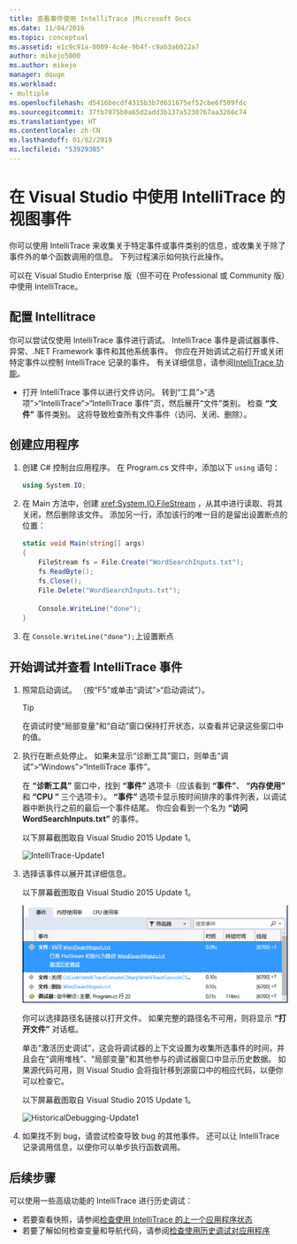 ```yaml
---
title: 查看事件使用 IntelliTrace |Microsoft Docs
ms.date: 11/04/2016
ms.topic: conceptual
ms.assetid: e1c9c91a-0009-4c4e-9b4f-c9ab3a6022a7
author: mikejo5000
ms.author: mikejo
manager: douge
ms.workload:
- multiple
ms.openlocfilehash: d5416becdf4315b3b7d631675ef52cbe6f509fdc
ms.sourcegitcommit: 37fb7075b0a65d2add3b137a5230767aa3266c74
ms.translationtype: HT
ms.contentlocale: zh-CN
ms.lasthandoff: 01/02/2019
ms.locfileid: "53929385"
---
```

# <a name="view-events-with-intellitrace-in-visual-studio"></a>在 Visual Studio 中使用 IntelliTrace 的视图事件
你可以使用 IntelliTrace 来收集关于特定事件或事件类别的信息，或收集关于除了事件外的单个函数调用的信息。 下列过程演示如何执行此操作。  
  
 可以在 Visual Studio Enterprise 版（但不可在 Professional 或 Community 版）中使用 IntelliTrace。  
  
##  <a name="GettingStarted"></a> 配置 Intellitrace  
 你可以尝试仅使用 IntelliTrace 事件进行调试。 IntelliTrace 事件是调试器事件、异常、.NET Framework 事件和其他系统事件。 你应在开始调试之前打开或关闭特定事件以控制 IntelliTrace 记录的事件。 有关详细信息，请参阅[IntelliTrace 功能](../debugger/intellitrace-features.md)。  
  
 - 打开 IntelliTrace 事件以进行文件访问。 转到“工具”>“选项”>“IntelliTrace”>“IntelliTrace 事件”页，然后展开“文件”类别。 检查 **“文件”** 事件类别。 这将导致检查所有文件事件（访问、关闭、删除）。

## <a name="create-your-app"></a>创建应用程序
  
1.  创建 C# 控制台应用程序。 在 Program.cs 文件中，添加以下 `using` 语句：  
  
    ```csharp  
    using System.IO;  
    ```  
  
2.  在 Main 方法中，创建 <xref:System.IO.FileStream> ，从其中进行读取、将其关闭，然后删除该文件。 添加另一行，添加该行的唯一目的是留出设置断点的位置：  
  
    ```csharp  
    static void Main(string[] args)  
    {  
        FileStream fs = File.Create("WordSearchInputs.txt");  
        fs.ReadByte();  
        fs.Close();  
        File.Delete("WordSearchInputs.txt");  
  
        Console.WriteLine("done");  
    }  
    ```  
  
3.  在 `Console.WriteLine("done");`上设置断点  

## <a name="start-debugging-and-view-intellitrace-events"></a>开始调试并查看 IntelliTrace 事件
  
1.  照常启动调试。 （按“F5”或单击“调试”>“启动调试”）。  
  
    > [!TIP]
    >  在调试时使“局部变量”和“自动”窗口保持打开状态，以查看并记录这些窗口中的值。  
  
2.  执行在断点处停止。 如果未显示“诊断工具”窗口，则单击“调试”>“Windows”>“IntelliTrace 事件”。  
  
     在 **“诊断工具”** 窗口中，找到 **“事件”** 选项卡（应该看到 **“事件”**、 **“内存使用”** 和 **“CPU ”** 三个选项卡）。 **“事件”** 选项卡显示按时间排序的事件列表，以调试器中断执行之前的最后一个事件结尾。 你应会看到一个名为 **“访问 WordSearchInputs.txt”** 的事件。  
  
     以下屏幕截图取自 Visual Studio 2015 Update 1。  
  
     ![IntelliTrace&#45;Update1](../debugger/media/intellitrace-update1.png "IntelliTrace Update1")  
  
3.  选择该事件以展开其详细信息。  
  
     以下屏幕截图取自 Visual Studio 2015 Update 1。  
  
     ![IntelliTraceUpdate1&#45;SingleEvent](../debugger/media/intellitraceupdate1-singleevent.png "IntelliTraceUpdate1 SingleEvent")  
  
     你可以选择路径名链接以打开文件。 如果完整的路径名不可用，则将显示 **“打开文件”** 对话框。  
  
     单击“激活历史调试”，这会将调试器的上下文设置为收集所选事件的时间，并且会在“调用堆栈”、“局部变量”和其他参与的调试器窗口中显示历史数据。 如果源代码可用，则 Visual Studio 会将指针移到源窗口中的相应代码，以便你可以检查它。  
  
     以下屏幕截图取自 Visual Studio 2015 Update 1。  
  
     ![HistoricalDebugging&#45;Update1](../debugger/media/historicaldebugging-update1.png "HistoricalDebugging Update1")  
  
4.  如果找不到 bug，请尝试检查导致 bug 的其他事件。 还可以让 IntelliTrace 记录调用信息，以便你可以单步执行函数调用。 
  
## <a name="next-steps"></a>后续步骤

可以使用一些高级功能的 IntelliTrace 进行历史调试：

 - 若要查看快照，请参阅[检查使用 IntelliTrace 的上一个应用程序状态](../debugger/view-historical-application-state.md)
 - 若要了解如何检查变量和导航代码，请参阅[检查使用历史调试对应用程序](../debugger/historical-debugging-inspect-app.md)